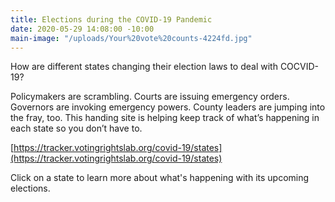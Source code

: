 ```yaml
---
title: Elections during the COVID-19 Pandemic
date: 2020-05-29 14:08:00 -10:00
main-image: "/uploads/Your%20vote%20counts-4224fd.jpg"
---
```


How are different states changing their election laws to deal with COCVID-19? 

Policymakers are scrambling. Courts are issuing emergency orders. Governors are invoking emergency powers. County leaders are jumping into the fray, too. This handing site is helping keep track of what’s happening in each state so you don’t have to.

[https://tracker.votingrightslab.org/covid-19/states](https://tracker.votingrightslab.org/covid-19/states)

Click on a state to learn more about what's happening with its upcoming elections.